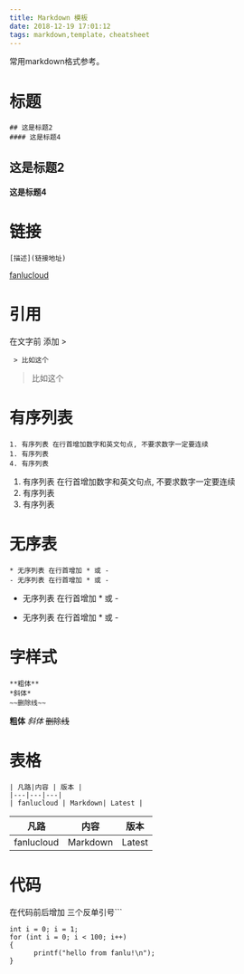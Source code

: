 ```yaml
---
title: Markdown 模板
date: 2018-12-19 17:01:12
tags: markdown,template，cheatsheet
---
```

常用markdown格式参考。

# 标题

```
## 这是标题2
#### 这是标题4
```
## 这是标题2
#### 这是标题4

# 链接
```
[描述](链接地址) 
```
[fanlucloud](http://www.fanlucloud.com)

# 引用
在文字前 添加 \>
```
 > 比如这个
```
 > 比如这个

# 有序列表
```
1. 有序列表 在行首增加数字和英文句点, 不要求数字一定要连续
1. 有序列表
4. 有序列表
```
1. 有序列表 在行首增加数字和英文句点, 不要求数字一定要连续
1. 有序列表
4. 有序列表

# 无序表
```
* 无序列表 在行首增加 * 或 -
- 无序列表 在行首增加 * 或 -
```
* 无序列表 在行首增加 * 或 -
- 无序列表 在行首增加 * 或 -

# 字样式
```
**粗体**
*斜体*
~~删除线~~
```
**粗体**
*斜体*
~~删除线~~


# 表格
```
| 凡路|内容 | 版本 |
|---|---|---|
| fanlucloud | Markdown| Latest |
```

| 凡路|内容 | 版本 |
|---|---|---|
| fanlucloud | Markdown| Latest |

# 代码
在代码前后增加 三个反单引号```

```
int i = 0; i = 1;
for (int i = 0; i < 100; i++)
{
      printf("hello from fanlu!\n");
}
```